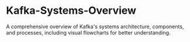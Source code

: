 # Kafka-Systems-Overview
A comprehensive overview of Kafka's systems architecture, components, and processes, including visual flowcharts for better understanding.
